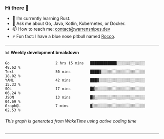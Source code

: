 ### Hi there 👋

- 🌱 I’m currently learning Rust.
- 💬 Ask me about Go, Java, Kotlin, Kubernetes, or Docker.
- 📫 How to reach me: contact@warrensnipes.dev
- ⚡ Fun fact: I have a blue nose pitbull named [Rocco](https://i.imgur.com/iLsSCKu.jpg).

-------

📊 **Weekly development breakdown**
<!--START_SECTION:waka-->

```text
Go                     2 hrs 15 mins   ████████████░░░░░░░░░░░░░   48.62 %
Text                   50 mins         ████▓░░░░░░░░░░░░░░░░░░░░   18.02 %
YAML                   42 mins         ███▓░░░░░░░░░░░░░░░░░░░░░   15.33 %
SQL                    17 mins         █▓░░░░░░░░░░░░░░░░░░░░░░░   06.24 %
JSON                   13 mins         █▒░░░░░░░░░░░░░░░░░░░░░░░   04.69 %
GraphQL                7 mins          ▓░░░░░░░░░░░░░░░░░░░░░░░░   02.53 %
```

<!--END_SECTION:waka-->
###### *This graph is generated from WakeTime using active coding time*
-------
